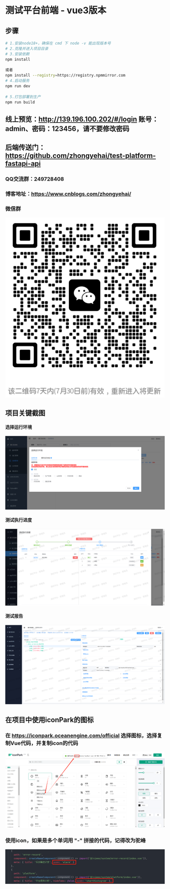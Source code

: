 # 测试平台前端 - vue3版本

## 步骤

```bash
# 1.安装node18+，确保在 cmd 下 node -v 能出现版本号
# 2.克隆并进入项目目录
# 3.安装依赖
npm install 

或者 
npm install --registry=https://registry.npmmirror.com
# 4.启动服务
npm run dev

# 5.打包部署到生产
npm run build
```

## 线上预览：http://139.196.100.202/#/login  账号：admin、密码：123456，请不要修改密码

## 后端传送门：https://github.com/zhongyehai/test-platform-fastapi-api

### QQ交流群：249728408

### 博客地址：https://www.cnblogs.com/zhongyehai/

### 微信群
![微信群](img/weixin/weixin.png)


## 项目关键截图

#### 选择运行环境

![选择运行环境](img/case/选择运行环境.png)

#### 测试执行进度

![用例执行进度](img/case/测试执行进度.png)

#### 测试报告

![测试报告](img/report/测试报告.png)


## 在项目中使用iconPark的图标
### 在 https://iconpark.oceanengine.com/official 选择图标，选择复制Vue代码，并复制icon的代码
![选择复制vue代码](img/use-icon-park/复制icon代码.png)

### 使用icon，如果是多个单词用 "-" 拼接的代码，记得改为驼峰
![使用icon](img/use-icon-park/使用icon.png)
